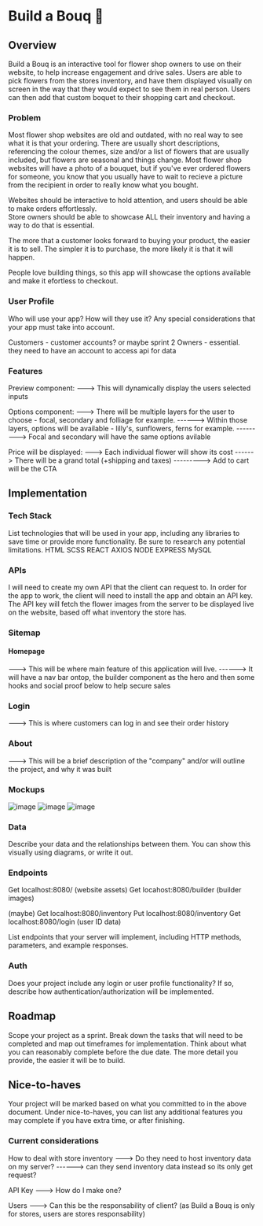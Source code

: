 # Build a Bouq 💐

## Overview

Build a Bouq is an interactive tool for flower shop owners to use on their website, to help increase engagement and drive sales. Users are able to pick flowers from the stores inventory, and have them displayed visually on screen in the way that they would expect to see them in real person. Users can then add that custom boquet to their shopping cart and checkout.

### Problem

Most flower shop websites are old and outdated, with no real way to see what it is that your ordering. There are usually short descriptions, referencing the colour themes, size and/or a list of flowers that are usually included, but flowers are seasonal and things change. Most flower shop websites will have a photo of a bouquet, but if you've ever ordered flowers for someone, you know that you usually have to wait to recieve a picture from the recipient in order to really know what you bought.

Websites should be interactive to hold attention, and users should be able to make orders effortlessly.  
Store owners should be able to showcase ALL their inventory and having a way to do that is essential.

The more that a customer looks forward to buying your product, the easier it is to sell. The simpler it is to purchase, the more likely it is that it will happen.

People love building things, so this app will showcase the options available and make it efortless to checkout.

### User Profile

Who will use your app? How will they use it? Any special considerations that your app must take into account.

Customers - customer accounts? or maybe sprint 2
Owners - essential. they need to have an account to access api for data

### Features

Preview component:
---> This will dynamically display the users selected inputs

Options component:
---> There will be multiple layers for the user to choose - focal, secondary and folliage for example.
------> Within those layers, options will be available - lilly's, sunflowers, ferns for example.
---------> Focal and secondary will have the same options avilable

Price will be displayed:
---> Each individual flower will show its cost
------> There will be a grand total (+shipping and taxes)
---------> Add to cart will be the CTA

## Implementation

### Tech Stack

List technologies that will be used in your app, including any libraries to save time or provide more functionality. Be sure to research any potential limitations.
HTML
SCSS
REACT
AXIOS
NODE
EXPRESS
MySQL

### APIs

I will need to create my own API that the client can request to. In order for the app to work,
the client will need to install the app and obtain an API key. The API key will fetch the flower
images from the server to be displayed live on the website, based off what inventory the store has.

### Sitemap

#### Homepage

---> This will be where main feature of this application will live.
------> It will have a nav bar ontop, the builder component as the hero and then some hooks and social proof below to help secure sales

### Login

---> This is where customers can log in and see their order history

### About

---> This will be a brief description of the "company" and/or will outline the project, and why it was built

### Mockups

![image](./src/Assets/Mockups/mobile.jpg)
![image](./src/Assets/Mockups/desktop.png)
![image](./src/Assets/Mockups/framework.jpg)

### Data

Describe your data and the relationships between them. You can show this visually using diagrams, or write it out.

### Endpoints

Get localhost:8080/ (website assets)
Get locahost:8080/builder (builder images)

(maybe)
Get localhost:8080/inventory
Put localhost:8080/inventory
Get localhost:8080/login (user ID data)

List endpoints that your server will implement, including HTTP methods, parameters, and example responses.

### Auth

Does your project include any login or user profile functionality? If so, describe how authentication/authorization will be implemented.

## Roadmap

Scope your project as a sprint. Break down the tasks that will need to be completed and map out timeframes for implementation. Think about what you can reasonably complete before the due date. The more detail you provide, the easier it will be to build.

## Nice-to-haves

Your project will be marked based on what you committed to in the above document. Under nice-to-haves, you can list any additional features you may complete if you have extra time, or after finishing.

### Current considerations

How to deal with store inventory
---> Do they need to host inventory data on my server?
------> can they send inventory data instead so its only get request?

API Key
---> How do I make one?

Users
---> Can this be the responsability of client? (as Build a Bouq is only for stores, users are stores responsability)
